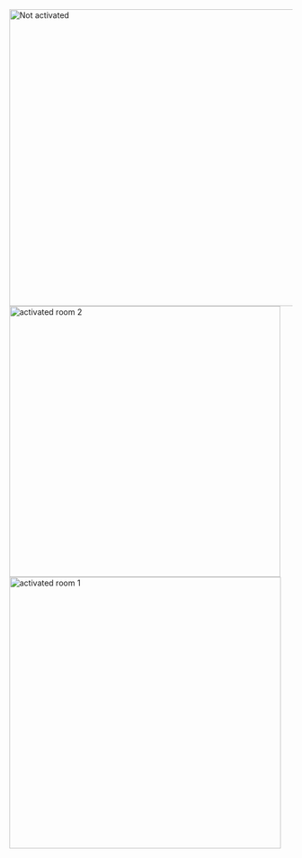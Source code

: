 <img width="528" alt="Not activated" src="https://github.com/user-attachments/assets/3614bc94-3c11-4b47-956f-528fbe103435" />
<img width="482" alt="activated room 2" src="https://github.com/user-attachments/assets/c3a6a8a2-1d23-46c4-8886-31b9b475fc82" />
<img width="483" alt="activated room 1" src="https://github.com/user-attachments/assets/7779e1c6-cf7c-4c02-b59f-17992cc00442" />
